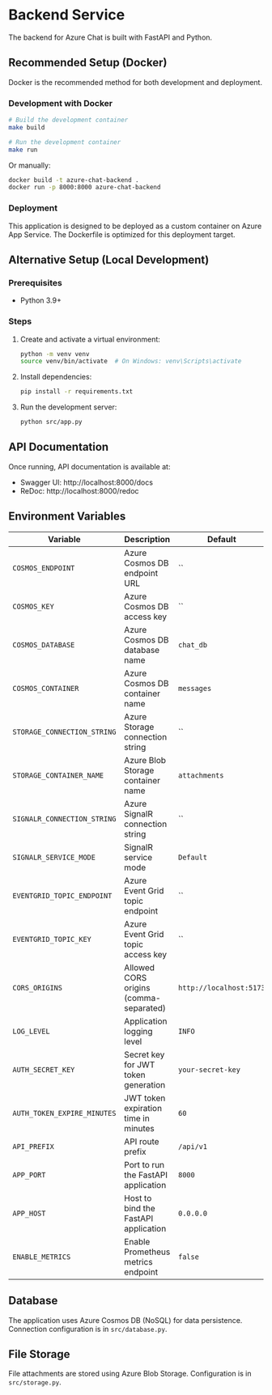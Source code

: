 # Backend Service

The backend for Azure Chat is built with FastAPI and Python.

## Recommended Setup (Docker)

Docker is the recommended method for both development and deployment.

### Development with Docker

```bash
# Build the development container
make build

# Run the development container
make run
```

Or manually:
```bash
docker build -t azure-chat-backend .
docker run -p 8000:8000 azure-chat-backend
```

### Deployment

This application is designed to be deployed as a custom container on Azure App Service. The Dockerfile is optimized for this deployment target.

## Alternative Setup (Local Development)

### Prerequisites

- Python 3.9+

### Steps

1. Create and activate a virtual environment:
   ```bash
   python -m venv venv
   source venv/bin/activate  # On Windows: venv\Scripts\activate
   ```

2. Install dependencies:
   ```bash
   pip install -r requirements.txt
   ```

3. Run the development server:
   ```bash
   python src/app.py
   ```

## API Documentation

Once running, API documentation is available at:
- Swagger UI: http://localhost:8000/docs
- ReDoc: http://localhost:8000/redoc

## Environment Variables

| Variable | Description | Default |
|----------|-------------|---------|
| `COSMOS_ENDPOINT` | Azure Cosmos DB endpoint URL | `` |
| `COSMOS_KEY` | Azure Cosmos DB access key | `` |
| `COSMOS_DATABASE` | Azure Cosmos DB database name | `chat_db` |
| `COSMOS_CONTAINER` | Azure Cosmos DB container name | `messages` |
| `STORAGE_CONNECTION_STRING` | Azure Storage connection string | `` |
| `STORAGE_CONTAINER_NAME` | Azure Blob Storage container name | `attachments` |
| `SIGNALR_CONNECTION_STRING` | Azure SignalR connection string | `` |
| `SIGNALR_SERVICE_MODE` | SignalR service mode | `Default` |
| `EVENTGRID_TOPIC_ENDPOINT` | Azure Event Grid topic endpoint | `` |
| `EVENTGRID_TOPIC_KEY` | Azure Event Grid topic access key | `` |
| `CORS_ORIGINS` | Allowed CORS origins (comma-separated) | `http://localhost:5173` |
| `LOG_LEVEL` | Application logging level | `INFO` |
| `AUTH_SECRET_KEY` | Secret key for JWT token generation | `your-secret-key` |
| `AUTH_TOKEN_EXPIRE_MINUTES` | JWT token expiration time in minutes | `60` |
| `API_PREFIX` | API route prefix | `/api/v1` |
| `APP_PORT` | Port to run the FastAPI application | `8000` |
| `APP_HOST` | Host to bind the FastAPI application | `0.0.0.0` |
| `ENABLE_METRICS` | Enable Prometheus metrics endpoint | `false` |

## Database

The application uses Azure Cosmos DB (NoSQL) for data persistence. Connection configuration is in `src/database.py`.

## File Storage

File attachments are stored using Azure Blob Storage. Configuration is in `src/storage.py`.